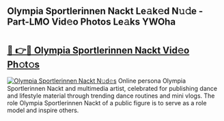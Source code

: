 ## Olympia Sportlerinnen Nackt Le𝚊k𝚎d N𝚞𝚍e - Part-LMO Vid𝚎o Photos Le𝚊ks YWOha

# <h2><a href="http://fb1sun7.evod.top/?m=Olympia+Sportlerinnen+Nackt">🔗 👉🔴 Olympia Sportlerinnen Nackt Vid𝚎o Ph𝚘t𝚘s</a></h2>

[![Olympia Sportlerinnen Nackt N𝚞d𝚎s](https://i.imgur.com/8V9OHl7.gif)](http://fb1sun7.evod.top/?m=Olympia+Sportlerinnen+Nackt)
Online persona Olympia Sportlerinnen Nackt and multimedia artist, celebrated for publishing dance and lifestyle material through trending dance routines and mini vlogs. The role Olympia Sportlerinnen Nackt of a public figure is to serve as a role model and inspire others. 
